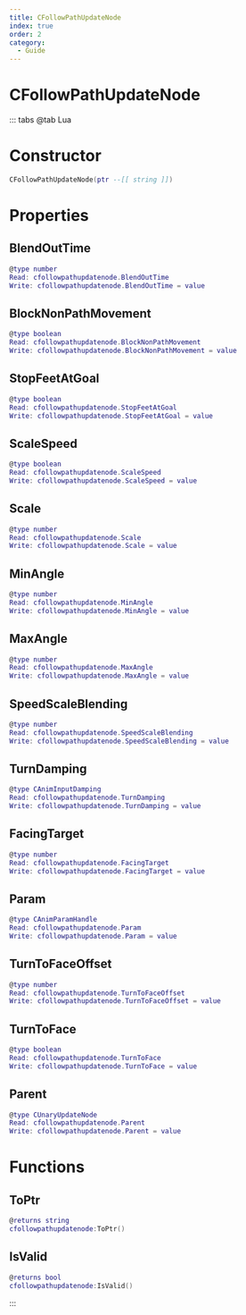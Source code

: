 ```yaml
---
title: CFollowPathUpdateNode
index: true
order: 2
category:
  - Guide
---
```


# CFollowPathUpdateNode

::: tabs
@tab Lua
# Constructor
```lua
CFollowPathUpdateNode(ptr --[[ string ]])
```
# Properties
## BlendOutTime 
```lua
@type number
Read: cfollowpathupdatenode.BlendOutTime
Write: cfollowpathupdatenode.BlendOutTime = value
```
## BlockNonPathMovement 
```lua
@type boolean
Read: cfollowpathupdatenode.BlockNonPathMovement
Write: cfollowpathupdatenode.BlockNonPathMovement = value
```
## StopFeetAtGoal 
```lua
@type boolean
Read: cfollowpathupdatenode.StopFeetAtGoal
Write: cfollowpathupdatenode.StopFeetAtGoal = value
```
## ScaleSpeed 
```lua
@type boolean
Read: cfollowpathupdatenode.ScaleSpeed
Write: cfollowpathupdatenode.ScaleSpeed = value
```
## Scale 
```lua
@type number
Read: cfollowpathupdatenode.Scale
Write: cfollowpathupdatenode.Scale = value
```
## MinAngle 
```lua
@type number
Read: cfollowpathupdatenode.MinAngle
Write: cfollowpathupdatenode.MinAngle = value
```
## MaxAngle 
```lua
@type number
Read: cfollowpathupdatenode.MaxAngle
Write: cfollowpathupdatenode.MaxAngle = value
```
## SpeedScaleBlending 
```lua
@type number
Read: cfollowpathupdatenode.SpeedScaleBlending
Write: cfollowpathupdatenode.SpeedScaleBlending = value
```
## TurnDamping 
```lua
@type CAnimInputDamping
Read: cfollowpathupdatenode.TurnDamping
Write: cfollowpathupdatenode.TurnDamping = value
```
## FacingTarget 
```lua
@type number
Read: cfollowpathupdatenode.FacingTarget
Write: cfollowpathupdatenode.FacingTarget = value
```
## Param 
```lua
@type CAnimParamHandle
Read: cfollowpathupdatenode.Param
Write: cfollowpathupdatenode.Param = value
```
## TurnToFaceOffset 
```lua
@type number
Read: cfollowpathupdatenode.TurnToFaceOffset
Write: cfollowpathupdatenode.TurnToFaceOffset = value
```
## TurnToFace 
```lua
@type boolean
Read: cfollowpathupdatenode.TurnToFace
Write: cfollowpathupdatenode.TurnToFace = value
```
## Parent 
```lua
@type CUnaryUpdateNode
Read: cfollowpathupdatenode.Parent
Write: cfollowpathupdatenode.Parent = value
```
# Functions
## ToPtr
```lua
@returns string
cfollowpathupdatenode:ToPtr()
```
## IsValid
```lua
@returns bool
cfollowpathupdatenode:IsValid()
```

:::